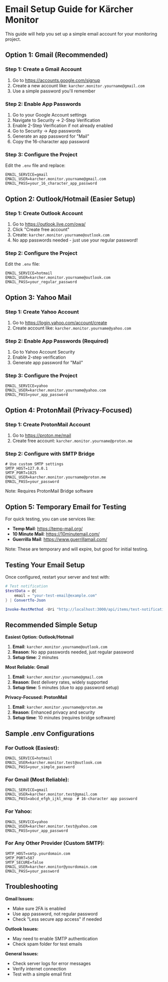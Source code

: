 # Email Setup Guide for Kärcher Monitor

This guide will help you set up a simple email account for your monitoring project.

## Option 1: Gmail (Recommended)

### Step 1: Create a Gmail Account
1. Go to https://accounts.google.com/signup
2. Create a new account like: `karcher.monitor.yourname@gmail.com`
3. Use a simple password you'll remember

### Step 2: Enable App Passwords
1. Go to your Google Account settings
2. Navigate to Security → 2-Step Verification
3. Enable 2-Step Verification if not already enabled
4. Go to Security → App passwords
5. Generate an app password for "Mail"
6. Copy the 16-character app password

### Step 3: Configure the Project
Edit the `.env` file and replace:
```
EMAIL_SERVICE=gmail
EMAIL_USER=karcher.monitor.yourname@gmail.com
EMAIL_PASS=your_16_character_app_password
```

## Option 2: Outlook/Hotmail (Easier Setup)

### Step 1: Create Outlook Account
1. Go to https://outlook.live.com/owa/
2. Click "Create free account"
3. Create: `karcher.monitor.yourname@outlook.com`
4. No app passwords needed - just use your regular password!

### Step 2: Configure the Project
Edit the `.env` file:
```
EMAIL_SERVICE=hotmail
EMAIL_USER=karcher.monitor.yourname@outlook.com
EMAIL_PASS=your_regular_password
```

## Option 3: Yahoo Mail

### Step 1: Create Yahoo Account
1. Go to https://login.yahoo.com/account/create
2. Create account like: `karcher.monitor.yourname@yahoo.com`

### Step 2: Enable App Passwords (Required)
1. Go to Yahoo Account Security
2. Enable 2-step verification
3. Generate app password for "Mail"

### Step 3: Configure the Project
```
EMAIL_SERVICE=yahoo
EMAIL_USER=karcher.monitor.yourname@yahoo.com
EMAIL_PASS=your_app_password
```

## Option 4: ProtonMail (Privacy-Focused)

### Step 1: Create ProtonMail Account
1. Go to https://proton.me/mail
2. Create free account: `karcher.monitor.yourname@proton.me`

### Step 2: Configure with SMTP Bridge
```
# Use custom SMTP settings
SMTP_HOST=127.0.0.1
SMTP_PORT=1025
EMAIL_USER=karcher.monitor.yourname@proton.me
EMAIL_PASS=your_password
```
Note: Requires ProtonMail Bridge software

## Option 5: Temporary Email for Testing

For quick testing, you can use services like:
- **Temp Mail**: https://temp-mail.org/
- **10 Minute Mail**: https://10minutemail.com/
- **Guerrilla Mail**: https://www.guerrillamail.com/

Note: These are temporary and will expire, but good for initial testing.

## Testing Your Email Setup

Once configured, restart your server and test with:

```powershell
# Test notification
$testData = @{
    email = "your-test-email@example.com"
} | ConvertTo-Json

Invoke-RestMethod -Uri "http://localhost:3000/api/items/test-notification" -Method POST -Body $testData -ContentType "application/json"
```

## Recommended Simple Setup

**Easiest Option: Outlook/Hotmail**
1. **Email**: `karcher.monitor.yourname@outlook.com`
2. **Reason**: No app passwords needed, just regular password
3. **Setup time**: 2 minutes

**Most Reliable: Gmail**
1. **Email**: `karcher.monitor.yourname@gmail.com` 
2. **Reason**: Best delivery rates, widely supported
3. **Setup time**: 5 minutes (due to app password setup)

**Privacy-Focused: ProtonMail**
1. **Email**: `karcher.monitor.yourname@proton.me`
2. **Reason**: Enhanced privacy and security
3. **Setup time**: 10 minutes (requires bridge software)

## Sample .env Configurations

### For Outlook (Easiest):
```env
EMAIL_SERVICE=hotmail
EMAIL_USER=karcher.monitor.test@outlook.com
EMAIL_PASS=your_simple_password
```

### For Gmail (Most Reliable):
```env
EMAIL_SERVICE=gmail
EMAIL_USER=karcher.monitor.test@gmail.com
EMAIL_PASS=abcd_efgh_ijkl_mnop  # 16-character app password
```

### For Yahoo:
```env
EMAIL_SERVICE=yahoo
EMAIL_USER=karcher.monitor.test@yahoo.com
EMAIL_PASS=your_app_password
```

### For Any Other Provider (Custom SMTP):
```env
SMTP_HOST=smtp.yourdomain.com
SMTP_PORT=587
SMTP_SECURE=false
EMAIL_USER=karcher.monitor@yourdomain.com
EMAIL_PASS=your_password
```

## Troubleshooting

**Gmail Issues:**
- Make sure 2FA is enabled
- Use app password, not regular password
- Check "Less secure app access" if needed

**Outlook Issues:**
- May need to enable SMTP authentication
- Check spam folder for test emails

**General Issues:**
- Check server logs for error messages
- Verify internet connection
- Test with a simple email first
